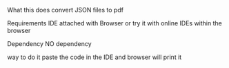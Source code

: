 What this does
convert JSON files to pdf

Requirements
IDE attached with Browser or try it with online IDEs within the browser

Dependency
NO dependency

way to do it
paste the code in the IDE and browser will print it